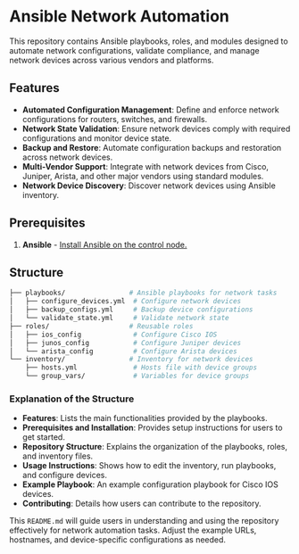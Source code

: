 # Ansible Network Automation

This repository contains Ansible playbooks, roles, and modules designed
to automate network configurations, validate compliance, and manage
network devices across various vendors and platforms.

## Features

- **Automated Configuration Management**: Define and enforce network configurations
  for routers, switches, and firewalls.
- **Network State Validation**: Ensure network devices comply with required
  configurations and monitor device state.
- **Backup and Restore**: Automate configuration backups and restoration
  across network devices.
- **Multi-Vendor Support**: Integrate with network devices from Cisco,
  Juniper, Arista, and other major vendors using standard modules.
- **Network Device Discovery**: Discover network devices using Ansible inventory.

## Prerequisites

1. **Ansible** - [Install Ansible on the control node.](https://docs.ansible.com/ansible/latest/installation_guide/intro_installation.html)

## Structure

```bash
├── playbooks/                # Ansible playbooks for network tasks
│   ├── configure_devices.yml  # Configure network devices
│   ├── backup_configs.yml     # Backup device configurations
│   └── validate_state.yml     # Validate network state
├── roles/                    # Reusable roles
│   ├── ios_config             # Configure Cisco IOS
│   ├── junos_config           # Configure Juniper devices
│   └── arista_config          # Configure Arista devices
└── inventory/                # Inventory for network devices
    ├── hosts.yml              # Hosts file with device groups
    └── group_vars/            # Variables for device groups
```

### Explanation of the Structure

- **Features**: Lists the main functionalities provided by the playbooks.
- **Prerequisites and Installation**: Provides setup instructions for users to get started.
- **Repository Structure**: Explains the organization of the playbooks, roles, and inventory files.
- **Usage Instructions**: Shows how to edit the inventory, run playbooks, and configure devices.
- **Example Playbook**: An example configuration playbook for Cisco IOS devices.
- **Contributing**: Details how users can contribute to the repository.

This `README.md` will guide users in understanding and using the repository effectively
for network automation tasks. Adjust the example URLs, hostnames, and device-specific
configurations as needed.
